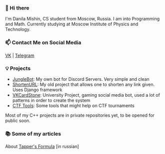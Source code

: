 ### 👋 Hi there
I'm Danila Mishin, CS student from Moscow, Russia. I am into Programming and Math. Currently studying at Moscow Institute of Physics and Technology.

### 📫 Contact Me on Social Media
[VK](https://vk.com/dan4ikl1) | [Telegram](https://t.me/jungletryne)

### 💡 Projects
- [JungleBot](https://github.com/JungleTryne/JungleBot): My own bot for Discord Servers. Very simple and clean
- [ShortenURL](https://github.com/JungleTryne/ShortenURL): My old project that allows one to shorten any link given. Uses Django framework
- [VKCardStone](https://github.com/JungleTryne/VKCardStone): University Project, gaming social media bot, used a lot of patterns in order to create the system
- [CTF Tools](https://github.com/JungleTryne/CTFCryptoStegTools): Some tools that might help on CTF tournaments

Most of my C++ projects are in private repositories yet, to be opened for public soon.

### 📚 Some of my articles
About [Tapper's Formula](https://habr.com/ru/post/416177/) \[in russian\]
